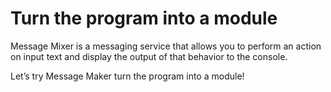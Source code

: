 # Turn the program into a module
Message Mixer is a messaging service that allows you to perform an action on input text and display the output of that behavior to the console.

Let’s try Message Maker turn the program into a module!
